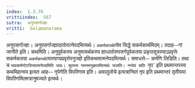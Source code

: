 ```yaml
---
index:  1.3.76
vrittiindex:  567
sutra:  अनुपसर्गाज्ज्ञः
vritti:  balamanorama 
---
```


अनुपसर्गाज्ज्ञः। अनुपसर्गाज्ज्ञादातोरात्नेपदमित्यर्थः। `अकर्मकाच्चे`त्येव सिद्धे सकर्मकार्थमिदम्। तदाह--गां जानीते इति। कथमिति। अनुपूर्वकस्य अनुमत्यर्थकस्य ज्ञाधातोरुपसर्गपूर्वकतया प्रकृतसूत्रस्याऽप्रवृत्तेः सकर्मकतया `अकर्मकाच्चे`त्यस्याप्यप्रवृत्तेरनुजज्ञे इतिकथमात्मनेपदमित्यर्थः। समाधत्ते-- कर्मणि लिडिति। तथा च `भावकर्मणोटरित्यात्मनेपदमिति भावः। सुतस्य गमनमनुज्ञातमित्यर्थः फलति। नन्वेवं सति `नृप` इति प्रथमान्तरस्य कथमिहान्वय इत्यत आह-- नृपेणेति विपरिणाम इति। अवालुलोचे इत्यत्रान्वितं नृप इति प्रथमान्तरं तृतीयया विपरिणमितमत्रानुषज्यते इत्यर्थः।

